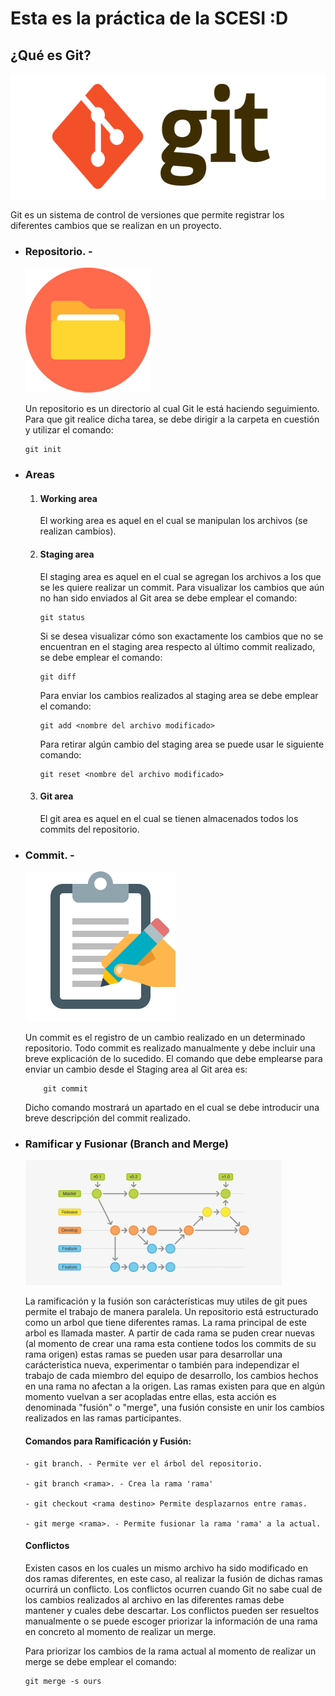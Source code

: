 # Esta es la práctica de la SCESI :D

## ¿Qué es Git?

<img src = "Images/gitlogo.png" width="588" height="200">

Git es un sistema de control de versiones que permite registrar los diferentes cambios que se realizan en un proyecto.

- ### Repositorio. - 

    <img src = "Images/directory_icon.png" width = "200" height = "200" >

    Un repositorio es un directorio al cual Git le está haciendo seguimiento. Para que git realice dicha tarea, se debe dirigir a la carpeta en cuestión y utilizar el comando:
    ~~~~
    git init
    ~~~~
    

- ### Areas

    1. #### Working area
        El working area es aquel en el cual se manipulan los archivos (se realizan cambios).
    2. #### Staging area
        El staging area es aquel en el cual se agregan los archivos a los que se les quiere realizar un commit. Para visualizar los cambios que aún no han sido enviados al Git area se debe emplear el comando:
        ~~~~
        git status
        ~~~~
        Si se desea visualizar cómo son exactamente los cambios que no se encuentran en el staging area respecto al último commit realizado, se debe emplear el comando:
        ~~~~
        git diff
        ~~~~
        Para enviar los cambios realizados al staging area se debe emplear el comando:
        ~~~~
        git add <nombre del archivo modificado>
        ~~~~
        Para retirar algún cambio del staging area se puede usar le siguiente comando:
        ~~~~
        git reset <nombre del archivo modificado>
        ~~~~ 
    3. #### Git area
        El git area es aquel en el cual se tienen almacenados todos los commits del repositorio.

- ### Commit. - 

    <img src ="Images/writing-down.png" width = "240" height = "240">

    Un commit es el registro de un cambio realizado en un determinado repositorio. Todo commit es realizado manualmente y debe incluir una breve explicación de lo sucedido. El comando que debe emplearse 
    para enviar un cambio desde el Staging area al Git area es:
    ~~~~
        git commit
    ~~~~

    Dicho comando mostrará un apartado en el cual se debe introducir una breve descripción del commit realizado.

- ### Ramificar y Fusionar (Branch and Merge) 

    <img src = "Images/branching.png" width = "410" height = "200">


    La ramificación y la fusión son carácterísticas muy utiles de git pues permite el trabajo de manera paralela. Un repositorio está estructurado como un arbol que tiene diferentes ramas. La rama principal de este arbol es llamada master. A partir de cada rama se puden crear nuevas (al momento de crear una rama esta contiene todos los commits de su rama origen) estas ramas se pueden usar para desarrollar una carácteristica nueva, experimentar o también para independizar el trabajo de cada miembro del equipo de desarrollo, los cambios hechos en una rama no afectan a la origen. Las ramas existen para que en algún momento vuelvan a ser acopladas entre ellas, esta acción es denominada "fusión" o "merge", una fusión consiste en unir los cambios realizados en las ramas participantes.

    #### Comandos para Ramificación y Fusión:

    ~~~~
    - git branch. - Permite ver el árbol del repositorio.

    - git branch <rama>. - Crea la rama 'rama'

    - git checkout <rama destino> Permite desplazarnos entre ramas.

    - git merge <rama>. - Permite fusionar la rama 'rama' a la actual.
    ~~~~

    #### Conflictos
    Existen casos en los cuales un mismo archivo ha sido modificado en dos ramas diferentes, en este caso, al realizar la fusión de dichas ramas ocurrirá un conflicto. Los conflictos ocurren cuando Git no sabe cual de los cambios realizados al archivo en las diferentes ramas debe mantener y cuales debe descartar. Los conflictos pueden ser resueltos manualmente o se puede escoger priorizar la información de una rama en concreto al momento de realizar un merge.

    Para priorizar los cambios de la rama actual al momento de realizar un merge se debe emplear el comando:

    ~~~~
    git merge -s ours
    ~~~~

